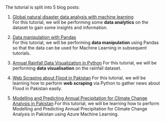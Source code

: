 The tutorial is split into 5 blog posts:
1. [Global natural disaster data analysis with machine learning](https://github.com/AroojArif12143/SILP/tree/main/BlogPost1)\
For this tutorial, we will be performing some **data analytics** on the dataset to gain some insights and information.

1. [Data manipulation with Pandas](https://github.com/AroojArif12143/SILP/tree/main/BlogPost2)\
For this tutorial, we will be performing **data manipulation** using Pandas so that the data can be used for Machine Learning in subsequent tutorials.

1. [Annual Rainfall Data Visualization in Python](https://github.com/AroojArif12143/SILP/tree/main/BlogPost3)
For this tutorial, we will be performing **data visualisation** on the rainfall dataset. 

1. [Web Scraping about Flood in Pakistan](https://github.com/AroojArif12143/SILP/tree/main/BlogPost4)
For this tutorial, we will be learning how to perform **web scraping** via Python to gather news about Flood in Pakistan easily. 

1. [Modelling and Predicting Annual Precipitation for Climate Change Analysis in Pakistan](https://github.com/AroojArif12143/SILP/tree/main/BlogPost5)
For this tutorial, we will be learning how to perform Modelling and Predicting Annual Precipitation for Climate Change Analysis in Pakistan using Azure Machine Learning.
